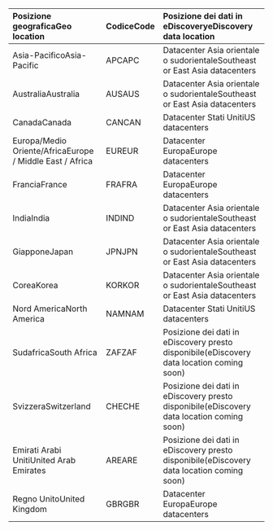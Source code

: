 
|<span data-ttu-id="4a4e1-101">**Posizione geografica**</span><span class="sxs-lookup"><span data-stu-id="4a4e1-101">**Geo location**</span></span>             |<span data-ttu-id="4a4e1-102">**Codice**</span><span class="sxs-lookup"><span data-stu-id="4a4e1-102">**Code**</span></span>|<span data-ttu-id="4a4e1-103">**Posizione dei dati in eDiscovery**</span><span class="sxs-lookup"><span data-stu-id="4a4e1-103">**eDiscovery data location**</span></span>      |
|:----------------------------|:-------|:---------------------------------|
|<span data-ttu-id="4a4e1-104">Asia-Pacifico</span><span class="sxs-lookup"><span data-stu-id="4a4e1-104">Asia-Pacific</span></span>                 |<span data-ttu-id="4a4e1-105">APC</span><span class="sxs-lookup"><span data-stu-id="4a4e1-105">APC</span></span>     |<span data-ttu-id="4a4e1-106">Datacenter Asia orientale o sudorientale</span><span class="sxs-lookup"><span data-stu-id="4a4e1-106">Southeast or East Asia datacenters</span></span>|
|<span data-ttu-id="4a4e1-107">Australia</span><span class="sxs-lookup"><span data-stu-id="4a4e1-107">Australia</span></span>                    |<span data-ttu-id="4a4e1-108">AUS</span><span class="sxs-lookup"><span data-stu-id="4a4e1-108">AUS</span></span>     |<span data-ttu-id="4a4e1-109">Datacenter Asia orientale o sudorientale</span><span class="sxs-lookup"><span data-stu-id="4a4e1-109">Southeast or East Asia datacenters</span></span>|
|<span data-ttu-id="4a4e1-110">Canada</span><span class="sxs-lookup"><span data-stu-id="4a4e1-110">Canada</span></span>                       |<span data-ttu-id="4a4e1-111">CAN</span><span class="sxs-lookup"><span data-stu-id="4a4e1-111">CAN</span></span>     |<span data-ttu-id="4a4e1-112">Datacenter Stati Uniti</span><span class="sxs-lookup"><span data-stu-id="4a4e1-112">US datacenters</span></span>                    |
|<span data-ttu-id="4a4e1-113">Europa/Medio Oriente/Africa</span><span class="sxs-lookup"><span data-stu-id="4a4e1-113">Europe / Middle East / Africa</span></span>|<span data-ttu-id="4a4e1-114">EUR</span><span class="sxs-lookup"><span data-stu-id="4a4e1-114">EUR</span></span>     |<span data-ttu-id="4a4e1-115">Datacenter Europa</span><span class="sxs-lookup"><span data-stu-id="4a4e1-115">Europe datacenters</span></span>                |
|<span data-ttu-id="4a4e1-116">Francia</span><span class="sxs-lookup"><span data-stu-id="4a4e1-116">France</span></span>                       |<span data-ttu-id="4a4e1-117">FRA</span><span class="sxs-lookup"><span data-stu-id="4a4e1-117">FRA</span></span>     |<span data-ttu-id="4a4e1-118">Datacenter Europa</span><span class="sxs-lookup"><span data-stu-id="4a4e1-118">Europe datacenters</span></span>                |
|<span data-ttu-id="4a4e1-119">India</span><span class="sxs-lookup"><span data-stu-id="4a4e1-119">India</span></span>                        |<span data-ttu-id="4a4e1-120">IND</span><span class="sxs-lookup"><span data-stu-id="4a4e1-120">IND</span></span>     |<span data-ttu-id="4a4e1-121">Datacenter Asia orientale o sudorientale</span><span class="sxs-lookup"><span data-stu-id="4a4e1-121">Southeast or East Asia datacenters</span></span>|
|<span data-ttu-id="4a4e1-122">Giappone</span><span class="sxs-lookup"><span data-stu-id="4a4e1-122">Japan</span></span>                        |<span data-ttu-id="4a4e1-123">JPN</span><span class="sxs-lookup"><span data-stu-id="4a4e1-123">JPN</span></span>     |<span data-ttu-id="4a4e1-124">Datacenter Asia orientale o sudorientale</span><span class="sxs-lookup"><span data-stu-id="4a4e1-124">Southeast or East Asia datacenters</span></span>|
|<span data-ttu-id="4a4e1-125">Corea</span><span class="sxs-lookup"><span data-stu-id="4a4e1-125">Korea</span></span>                        |<span data-ttu-id="4a4e1-126">KOR</span><span class="sxs-lookup"><span data-stu-id="4a4e1-126">KOR</span></span>     |<span data-ttu-id="4a4e1-127">Datacenter Asia orientale o sudorientale</span><span class="sxs-lookup"><span data-stu-id="4a4e1-127">Southeast or East Asia datacenters</span></span>|
|<span data-ttu-id="4a4e1-128">Nord America</span><span class="sxs-lookup"><span data-stu-id="4a4e1-128">North America</span></span>                |<span data-ttu-id="4a4e1-129">NAM</span><span class="sxs-lookup"><span data-stu-id="4a4e1-129">NAM</span></span>     |<span data-ttu-id="4a4e1-130">Datacenter Stati Uniti</span><span class="sxs-lookup"><span data-stu-id="4a4e1-130">US datacenters</span></span>                    |
|<span data-ttu-id="4a4e1-131">Sudafrica</span><span class="sxs-lookup"><span data-stu-id="4a4e1-131">South Africa</span></span>                 |<span data-ttu-id="4a4e1-132">ZAF</span><span class="sxs-lookup"><span data-stu-id="4a4e1-132">ZAF</span></span>     |<span data-ttu-id="4a4e1-133">Posizione dei dati in eDiscovery presto disponibile</span><span class="sxs-lookup"><span data-stu-id="4a4e1-133">(eDiscovery data location coming soon)</span></span>|
|<span data-ttu-id="4a4e1-134">Svizzera</span><span class="sxs-lookup"><span data-stu-id="4a4e1-134">Switzerland</span></span>                  |<span data-ttu-id="4a4e1-135">CHE</span><span class="sxs-lookup"><span data-stu-id="4a4e1-135">CHE</span></span>     |<span data-ttu-id="4a4e1-136">Posizione dei dati in eDiscovery presto disponibile</span><span class="sxs-lookup"><span data-stu-id="4a4e1-136">(eDiscovery data location coming soon)</span></span>|
|<span data-ttu-id="4a4e1-137">Emirati Arabi Uniti</span><span class="sxs-lookup"><span data-stu-id="4a4e1-137">United Arab Emirates</span></span>         |<span data-ttu-id="4a4e1-138">ARE</span><span class="sxs-lookup"><span data-stu-id="4a4e1-138">ARE</span></span>     |<span data-ttu-id="4a4e1-139">Posizione dei dati in eDiscovery presto disponibile</span><span class="sxs-lookup"><span data-stu-id="4a4e1-139">(eDiscovery data location coming soon)</span></span>|
|<span data-ttu-id="4a4e1-140">Regno Unito</span><span class="sxs-lookup"><span data-stu-id="4a4e1-140">United Kingdom</span></span>               |<span data-ttu-id="4a4e1-141">GBR</span><span class="sxs-lookup"><span data-stu-id="4a4e1-141">GBR</span></span>     |<span data-ttu-id="4a4e1-142">Datacenter Europa</span><span class="sxs-lookup"><span data-stu-id="4a4e1-142">Europe datacenters</span></span>                |
